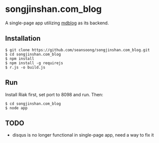 # songjinshan.com_blog

A single-page app utilizing [mdblog](https://github.com/seansoong/mdblog.git) as its backend.

## Installation

```
$ git clone https://github.com/seansoong/songjinshan.com_blog.git
$ cd songjinshan.com_blog
$ npm install
$ npm install -g requirejs
$ r.js -o build.js
```

## Run

Install Riak first, set port to 8098 and run. Then: 

```
$ cd songjinshan.com_blog
$ node app
```

## TODO

* disqus is no longer functional in single-page app, need a way to fix it
